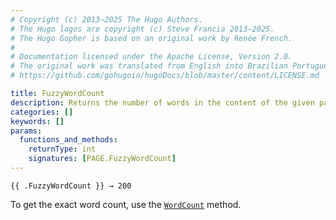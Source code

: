 ```yaml
---
# Copyright (c) 2013–2025 The Hugo Authors.
# The Hugo logos are copyright (c) Steve Francia 2013–2025.
# The Hugo Gopher is based on an original work by Renée French.
#
# Documentation licensed under the Apache License, Version 2.0.
# The original work was translated from English into Brazilian Portuguese.
# https://github.com/gohugoio/hugoDocs/blob/master/content/LICENSE.md

title: FuzzyWordCount
description: Returns the number of words in the content of the given page, rounded up to the nearest multiple of 100.
categories: []
keywords: []
params:
  functions_and_methods:
    returnType: int
    signatures: [PAGE.FuzzyWordCount]
---
```


```go-html-template
{{ .FuzzyWordCount }} → 200
```

To get the exact word count, use the [`WordCount`] method.

[`WordCount`]: /methods/page/wordcount/
